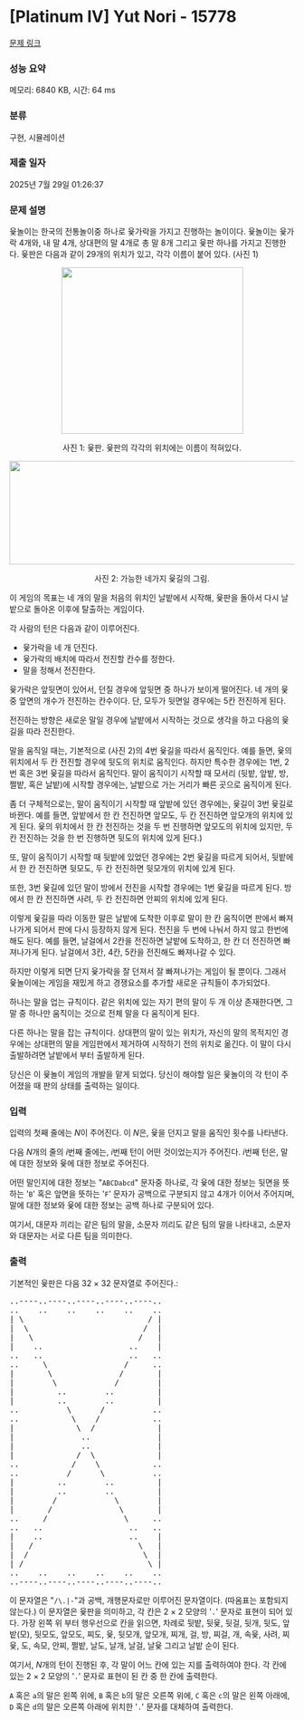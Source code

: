 # [Platinum IV] Yut Nori - 15778 

[문제 링크](https://www.acmicpc.net/problem/15778) 

### 성능 요약

메모리: 6840 KB, 시간: 64 ms

### 분류

구현, 시뮬레이션

### 제출 일자

2025년 7월 29일 01:26:37

### 문제 설명

<p>윷놀이는 한국의 전통놀이중 하나로 윷가락을 가지고 진행하는 놀이이다. 윷놀이는 윷가락 4개와, 내 말 4개, 상대편의 말 4개로 총 말 8개 그리고 윷판 하나를 가지고 진행한다. 윷판은 다음과 같이 29개의 위치가 있고, 각각 이름이 붙어 있다. (사진 1)</p>

<p style="text-align: center;"><img alt="" src="https://onlinejudgeimages.s3-ap-northeast-1.amazonaws.com/problem/15778/yut.jpg" style="width: 321px; height: 294px;"></p>

<p style="text-align: center;">사진 1: 윷판. 윷판의 각각의 위치에는 이름이 적혀있다.</p>

<p style="text-align: center;"><img alt="" src="https://onlinejudgeimages.s3-ap-northeast-1.amazonaws.com/problem/15778/yut2.jpg" style="width: 612px; height: 183px;"></p>

<p style="text-align: center;">사진 2: 가능한 네가지 윷길의 그림.</p>

<p>이 게임의 목표는 네 개의 말을 처음의 위치인 날밭에서 시작해, 윷판을 돌아서 다시 날밭으로 돌아온 이후에 탈출하는 게임이다.</p>

<p>각 사람의 턴은 다음과 같이 이루어진다.</p>

<ul>
	<li>윷가락을 네 개 던진다.</li>
	<li>윷가락의 배치에 따라서 전진할 칸수를 정한다.</li>
	<li>말을 정해서 전진한다.</li>
</ul>

<p>윷가락은 앞뒷면이 있어서, 던질 경우에 앞뒷면 중 하나가 보이게 떨어진다. 네 개의 윷 중 앞면의 개수가 전진하는 칸수이다. 단, 모두가 뒷면일 경우에는 5칸 전진하게 된다.  </p>

<p>전진하는 방향은 새로운 말일 경우에 날밭에서 시작하는 것으로 생각을 하고 다음의 윷길을 따라 전진한다.</p>

<p>말을 움직일 때는, 기본적으로 (사진 2)의 4번 윷길을 따라서 움직인다. 예를 들면, 윷의 위치에서 두 칸 전진할 경우에 뒷도의 위치로 움직인다. 하지만 특수한 경우에는 1번, 2번 혹은 3번 윷길을 따라서 움직인다. 말이 움직이기 시작할 때 모서리 (뒷밭, 앞밭, 방, 쩔밭, 혹은 날밭)에 시작할 경우에는, 날밭으로 가는 거리가 빠른 곳으로 움직이게 된다.</p>

<p>좀 더 구체적으로는, 말이 움직이기 시작할 때 앞밭에 있던 경우에는, 윷길이 3번 윷길로 바뀐다. 예를 들면, 앞밭에서 한 칸 전진하면 앞모도, 두 칸 전진하면 앞모개의 위치에 있게 된다. 윷의 위치에서 한 칸 전진하는 것을 두 번 진행하면 앞모도의 위치에 있지만, 두 칸 전진하는 것을 한 번 진행하면 뒷도의 위치에 있게 된다.)</p>

<p>또, 말이 움직이기 시작할 때 뒷밭에 있었던 경우에는 2번 윷길을 따르게 되어서, 뒷밭에서 한 칸 전진하면 뒷모도, 두 칸 전진하면 뒷모개의 위치에 있게 된다.</p>

<p>또한, 3번 윷길에 있던 말이 방에서 전진을 시작할 경우에는 1번 윷길을 따르게 된다. 방에서 한 칸 전진하면 사려, 두 칸 전진하면 안찌의 위치에 있게 된다.</p>

<p>이렇게 윷길을 따라 이동한 말은 날밭에 도착한 이후로 말이 한 칸 움직이면 판에서 빠져나가게 되어서 판에 다시 등장하지 않게 된다. 전진을 두 번에 나눠서 하지 않고 한번에 해도 된다. 예를 들면, 날걸에서 2칸을 전진하면 날밭에 도착하고, 한 칸 더 전진하면 빠져나가게 된다. 날걸에서 3칸, 4칸, 5칸을 전진해도 빠져나갈 수 있다.</p>

<p>하지만 이렇게 되면 단지 윷가락을 잘 던져서 잘 빠져나가는 게임이 될 뿐이다. 그래서 윷놀이에는 게임을 재밌게 하고 경쟁요소를 추가할 새로운 규칙들이 추가되었다.</p>

<p>하나는 말을 업는 규칙이다. 같은 위치에 있는 자기 편의 말이 두 개 이상 존재한다면, 그 말 중 하나만 움직이는 것으로 전체 말을 다 움직이게 된다.</p>

<p>다른 하나는 말을 잡는 규칙이다. 상대편의 말이 있는 위치가, 자신의 말의 목적지인 경우에는 상대편의 말을 게임판에서 제거하여 시작하기 전의 위치로 옮긴다. 이 말이 다시 출발하려면 날밭에서 부터 출발하게 된다.</p>

<p>당신은 이 윷놀이 게임의 개발을 맡게 되었다. 당신이 해야할 일은 윷놀이의 각 턴이 주어졌을 때 판의 상태를 출력하는 일이다.</p>

### 입력 

 <p>입력의 첫째 줄에는 <em>N</em>이 주어진다. 이 <em>N</em>은, 윷을 던지고 말을 움직인 횟수를 나타낸다. </p>

<p>다음 <em>N</em>개의 줄의 <em>i</em>번째 줄에는, <em>i</em>번째 턴이 어떤 것이었는지가 주어진다. <em>i</em>번째 턴은, 말에 대한 정보와 윷에 대한 정보로 주어진다.</p>

<p>어떤 말인지에 대한 정보는 "<code>ABCDabcd</code>" 문자중 하나로, 각 윷에 대한 정보는 뒷면을 뜻하는 '<code>B</code>' 혹은 앞면을 뜻하는 '<code>F</code>' 문자가 공백으로 구분되지 않고 4개가 이어서 주어지며, 말에 대한 정보와 윷에 대한 정보는 공백 하나로 구분되어 있다.</p>

<p>여기서, 대문자 끼리는 같은 팀의 말을, 소문자 끼리도 같은 팀의 말을 나타내고, 소문자와 대문자는 서로 다른 팀을 의미한다.</p>

### 출력 

 <p>기본적인 윷판은 다음 32 × 32 문자열로 주어진다.: </p>

<pre>..----..----..----..----..----..
..    ..    ..    ..    ..    ..
| \                          / |
|  \                        /  |
|   \                      /   |
|    ..                  ..    |
..   ..                  ..   ..
..     \                /     ..
|       \              /       |
|        \            /        |
|         ..        ..         |
|         ..        ..         |
..          \      /          ..
..           \    /           ..
|             \  /             |
|              ..              |
|              ..              |
|             /  \             |
..           /    \           ..
..          /      \          ..
|         ..        ..         |
|         ..        ..         |
|        /            \        |
|       /              \       |
..     /                \     ..
..   ..                  ..   ..
|    ..                  ..    |
|   /                      \   |
|  /                        \  |
| /                          \ |
..    ..    ..    ..    ..    ..
..----..----..----..----..----..
</pre>

<p>이 문자열은 "<code>/\.|-</code>"과 공백, 개행문자로만 이루어진 문자열이다. (따옴표는 포함되지 않는다.) 이 문자열은 윷판을 의미하고, 각 칸은 2 × 2 모양의 '<code>.</code>' 문자로 표현이 되어 있다. 가장 왼쪽 위 부터 행우선으로 칸을 읽으면, 차례로 뒷밭, 뒷윷, 뒷걸, 뒷개, 뒷도, 앞밭(모), 뒷모도, 앞모도, 찌도, 윷, 뒷모개, 앞모개, 찌개, 걸, 방, 찌걸, 개, 속윷, 사려, 찌윷, 도, 속모, 안찌, 쩔밭, 날도, 날개, 날걸, 날윷 그리고 날밭 순이 된다.</p>

<p>여기서, <em>N</em>개의 턴이 진행된 후, 각 말이 어느 칸에 있는 지를 출력하여야 한다. 각 칸에 있는 2 × 2 모양의 '<code>.</code>' 문자로 표현이 된 칸 중 한 칸에 출력한다.</p>

<p><code>A</code> 혹은 <code>a</code>의 말은 왼쪽 위에, <code>B</code> 혹은 <code>b</code>의 말은 오른쪽 위에, <code>C</code> 혹은 <code>c</code>의 말은 왼쪽 아래에, <code>D</code> 혹은 <code>d</code>의 말은 오른쪽 아래에 위치한 '<code>.</code>' 문자를 대체하여 출력한다.</p>

